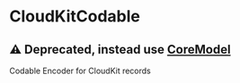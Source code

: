 # CloudKitCodable

## ⚠️ Deprecated, instead use [CoreModel](https://github.com/PureSwift/CoreModel)

Codable Encoder for CloudKit records
